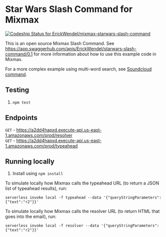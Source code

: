 # Star Wars Slash Command for Mixmax
[ ![Codeship Status for ErickWendel/mixmax-starwars-slash-command](https://app.codeship.com/projects/cd24b640-79d9-0136-7943-1a1745bf82cc/status?branch=master)](https://app.codeship.com/projects/300585)


This is an open source Mixmax Slash Command. See <https://app.swaggerhub.com/apis/ErickWendel/starwars-slash-command/0.1> for more information about how to use this example code in Mixmax.

For a more complex example using multi-word search, see [Soundcloud command](https://github.com/simonxca/mixmax-soundcloud-slash-command).

## Testing
1. `npm test`
## Endpoints
  `GET` - https://a2dd4hapxd.execute-api.us-east-1.amazonaws.com/prod/resolver <br/>
  `GET` - https://a2dd4hapxd.execute-api.us-east-1.amazonaws.com/prod/typeahead
 
## Running locally

1. Install using `npm install`

To simulate locally how Mixmax calls the typeahead URL (to return a JSON list of typeahead results), run:
```
serverless invoke local -f typeahead --data '{"queryStringParameters": {"text":"r2"}}'
```

To simulate locally how Mixmax calls the resolver URL (to return HTML that goes into the email), run:

```
serverless invoke local -f resolver --data '{"queryStringParameters": {"text":"r2"}}'
```
